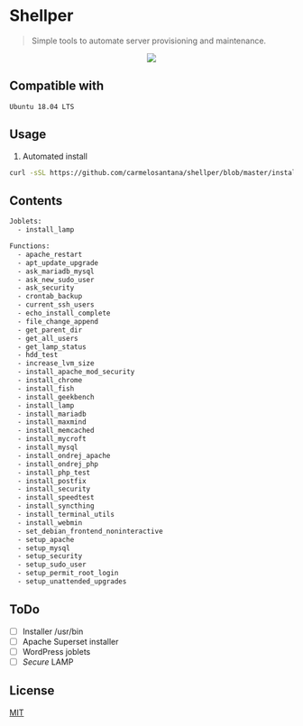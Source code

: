 # Shellper

> Simple tools to automate server provisioning and maintenance.

<p align="center">
<img src="https://github-shellhelp.s3.amazonaws.com/f5-lamp-640.gif" />
</p>

## Compatible with

`Ubuntu 18.04 LTS`
 
## Usage

1. Automated install

```bash
curl -sSL https://github.com/carmelosantana/shellper/blob/master/install.sh | bash
```

## Contents

```bash
Joblets:
  - install_lamp

Functions:
  - apache_restart
  - apt_update_upgrade
  - ask_mariadb_mysql
  - ask_new_sudo_user
  - ask_security
  - crontab_backup
  - current_ssh_users
  - echo_install_complete
  - file_change_append
  - get_parent_dir
  - get_all_users
  - get_lamp_status
  - hdd_test
  - increase_lvm_size
  - install_apache_mod_security
  - install_chrome
  - install_fish
  - install_geekbench
  - install_lamp
  - install_mariadb
  - install_maxmind
  - install_memcached
  - install_mycroft
  - install_mysql
  - install_ondrej_apache
  - install_ondrej_php
  - install_php_test
  - install_postfix
  - install_security
  - install_speedtest
  - install_syncthing
  - install_terminal_utils
  - install_webmin
  - set_debian_frontend_noninteractive
  - setup_apache
  - setup_mysql
  - setup_security
  - setup_sudo_user
  - setup_permit_root_login
  - setup_unattended_upgrades
```

## ToDo

- [ ] Installer /usr/bin
- [ ] Apache Superset installer
- [ ] WordPress joblets
- [ ] *Secure* LAMP

## License

[MIT](https://en.wikipedia.org/wiki/MIT_License)
